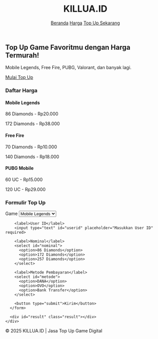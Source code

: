 <!DOCTYPE html>
<html lang="id">
<head>
  <meta charset="UTF-8">
  <meta name="viewport" content="width=device-width, initial-scale=1">
  <title>KILLUASTORE - Layanan Top Up Game Murah</title>
  <link rel="stylesheet" href="style.css">
</head>
<body>

  <header>
    <div class="container">
      <h1>KILLUA.ID</h1>
      <nav>
        <a href="#">Beranda</a>
        <a href="#harga">Harga</a>
        <a href="#form">Top Up Sekarang</a>
      </nav>
    </div>
  </header>

  <section class="hero">
    <div class="container">
      <h2>Top Up Game Favoritmu dengan Harga Termurah!</h2>
      <p>Mobile Legends, Free Fire, PUBG, Valorant, dan banyak lagi.</p>
      <a href="#form" class="btn">Mulai Top Up</a>
    </div>
  </section>

  <section id="harga" class="price-list">
    <div class="container">
      <h3>Daftar Harga</h3>
      <div class="cards">
        <div class="card">
          <h4>Mobile Legends</h4>
          <p>86 Diamonds - Rp20.000</p>
          <p>172 Diamonds - Rp38.000</p>
        </div>
        <div class="card">
          <h4>Free Fire</h4>
          <p>70 Diamonds - Rp10.000</p>
          <p>140 Diamonds - Rp18.000</p>
        </div>
        <div class="card">
          <h4>PUBG Mobile</h4>
          <p>60 UC - Rp15.000</p>
          <p>120 UC - Rp29.000</p>
        </div>
      </div>
    </div>
  </section>

  <section id="form" class="form-section">
    <div class="container">
      <h3>Formulir Top Up</h3>
      <form id="topup-form">
        <label>Game</label>
        <select id="game">
          <option>Mobile Legends</option>
          <option>Free Fire</option>
          <option>PUBG Mobile</option>
        </select>

        <label>User ID</label>
        <input type="text" id="userid" placeholder="Masukkan User ID" required>

        <label>Nominal</label>
        <select id="nominal">
          <option>86 Diamonds</option>
          <option>172 Diamonds</option>
          <option>257 Diamonds</option>
        </select>

        <label>Metode Pembayaran</label>
        <select id="metode">
          <option>DANA</option>
          <option>OVO</option>
          <option>Bank Transfer</option>
        </select>

        <button type="submit">Kirim</button>
      </form>

      <div id="result" class="result"></div>
    </div>
  </section>

  <footer>
    <div class="container">
      <p>&copy; 2025 KILLUA.ID | Jasa Top Up Game Digital</p>
    </div>
  </footer>

  <script src="script.js"></script>
</body>
</html>

